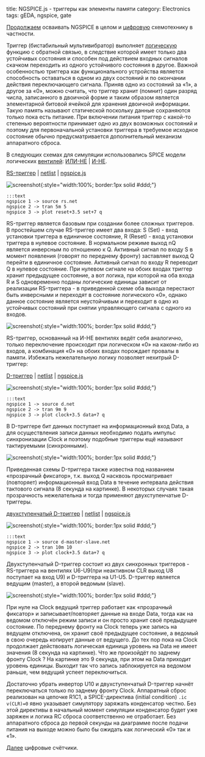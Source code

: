 title: NGSPICE.js - триггеры как элементы памяти
category: Electronics
tags: gEDA, ngspice, gate

[Продолжаем]({filename}../2016-10-28-ngspice-introduction/2016-10-28-ngspice-introduction.md) осваивать NGSPICE в целом и [цифровую]({filename}../2016-12-18-logic-gate/2016-12-18-logic-gate.md) схемотехнику в частности.

Триггер (бистабильный мультивибратор) выполняет [логическую]({filename}../2016-12-18-logic-gate/2016-12-18-logic-gate.md) функцию с обратной связью, в следствие которой имеет только два устойчивых состояния и способен под действием входных сигналов скачком переходить из одного устойчивого состояния в другое. Важной особенностью триггера как функционального устройства является способность оставаться в одном из двух состояний и по окончании действия переключающего сигнала. Приняв одно из состояний за «1», а другое за «0», можно считать, что триггер хранит (помнит) один разряд числа, записанного в двоичной форме и таким образом является элементарной битовой ячейкой для хранения двоичной информации. Такую память называют статической поскольку данные сохраняются только пока есть питание. При включении питания триггер с какой-то степенью  вероятности принимает одно из двух возможных состояний и поэтому для первоначальной установки триггера в требуемое исходное состояние обычно предусматривается дополнительный механизм аппаратного сброса.

В следующих схемах для симуляции использовались SPICE модели логических [вентилей]({filename}../2016-12-18-logic-gate/2016-12-18-logic-gate.md): [ИЛИ-НЕ]({attach}nor.lib) | [И-НЕ]({attach}nand.lib).

<!-- 
<a href="{attach}nand42.sym"></a>
<a href="{attach}nor42.sym"></a>
-->

<!-- 
sudo cp nor42.sym nand42.sym /usr/share/gEDA/sym/local/
-->

[RS-триггер]({attach}rs.sch) | [netlist]({attach}rs.net) | [ngspice.js](https://ngspice.js.org/?gist=56043bc5c92e810905fe7f0c7c9d05e8)

![screenshot]({attach}show-img-rs.png){:style="width:100%; border:1px solid #ddd;"}

    :::text
    ngspice 1 -> source rs.net
    ngspice 2 -> tran 5m 5
    ngspice 3 -> plot reset+3.5 set+7 q

RS-триггер является базовым при создании более сложных триггеров. В простейшем случае RS-триггер имеет два входа: S (Set) - вход установки триггера в единичное состояние, R (Reset) - вход установки триггера в нулевое состояние. В нормальном режиме выход nQ является инверсным по отношению к Q. Активный сигнал по входу S в момент появления (говорят по переднему фронту) заставляет выход Q перейти в единичное состояние. Активный сигнал по входу R переводит Q в нулевое состояние. При нулевом сигнале на обоих входах триггер хранит предыдущее состояние, а вот логика, при которой на оба входа R и S одновременно поданы логические единицы зависит от реализации RS-триггера - в приведенной схеме оба выхода перестают быть инверсными и переходят в состояние логического «0», однако данное состояние является неустойчивым и переходит в одно из устойчивых состояний при снятии управляющего сигнала с одного из входов.

![screenshot]({attach}rs-canvas.png){:style="width:100%; border:1px solid #ddd;"}

RS-триггер, основанный на И-НЕ вентилях ведёт себя аналогично, только переключение происходит при логическом «0» на каком-либо из входов, а комбинация «0» на обоих входах порождает провалы в памяти. Избежать нежелательную логику позволяет нехитрый D-триггер:

[D-триггер]({attach}d.sch) | [netlist]({attach}d.net) | [ngspice.js](https://ngspice.js.org/?gist=4c52e4ee25294c4321a8cb554e4a9591)

![screenshot]({attach}show-img-d.png){:style="width:100%; border:1px solid #ddd;"}

    :::text
    ngspice 1 -> source d.net
    ngspice 2 -> tran 9m 9
    ngspice 3 -> plot clock+3.5 data+7 q

В D-триггере бит данных поступает на информационный вход Data, а для осуществления записи данных необходимо подать импульс синхронизации Clock и поэтому подобные триггеры ещё называют тактируемыми (синхронными).

![screenshot]({attach}d-canvas.png){:style="width:100%; border:1px solid #ddd;"}

Приведенная схемы D-триггера также известна под названием «прозрачный фиксатор», т.к. выход Q насквозь просматривает (повторяет) информационный вход Data в течение интервала действия тактового сигнала (8 секунда на картинке). В некоторых случаях такая прозрачность нежелательна и тогда применяют двухступенчатые D-триггеры.

[двухступенчатый D-триггер]({attach}d-master-slave.sch) | [netlist]({attach}d-master-slave.net) | [ngspice.js](https://ngspice.js.org/?gist=260267ca527fd24b3e1c836d3e93fb37)

![screenshot]({attach}show-img-d-master-slave.png){:style="width:100%; border:1px solid #ddd;"}

    :::text
    ngspice 1 -> source d-master-slave.net
    ngspice 2 -> tran 10m 10
    ngspice 3 -> plot clock+3.5 data+7 q

Двухступенчатый D-триггер состоит из двух синхронных триггеров - RS-триггера на вентилях U6-U9(при неактивном CLR выход U8 поступает на вход U9) и D-триггера на U1-U5. D-триггер является ведущим (master), а второй ведомым (slave).

![screenshot]({attach}d-master-slave-canvas.png){:style="width:100%; border:1px solid #ddd;"}

При нуле на Clock ведущий триггер работает как «прозрачный фиксатор» и записывает/повторяет данные на входе Data, тогда как на ведомом отключён режим записи и он просто хранит своё предыдущее состояние. По переднему фронту на Clock теперь уже запись на ведущем отключена, он хранит своё предыдущее состояние, а ведомый в свою очередь копирует данные от ведущего. До тех пор пока на Clock продолжает действовать логическая единица уровень на Data не имеет значения (8 секунда на картинке). Что же произойдёт по заднему фронту Clock ? На картинке это 9 секунда, при этом на Data приходит уровень единицы. Выходит так что запись заблокируется на ведомом раньше, чем ведущий успеет переключиться.

Достаточно убрать инвертор U10 и двухступенчатый D-триггер начнёт переключаться только по заднему фронту Clock. Аппаратный сброс реализован на цепочке R1C1, а SPICE-директива (initial condition) ```.ic v(CLR)=0``` явно указывает симулятору заряжать конденсатор честно. Без этой директивы в начальный момент симуляции конденсатор будет уже заряжен и логика RC сброса соответственно не отработает. Без аппаратного сброса до первой секунды на диаграмме после подачи питания на выходе можно было бы ожидать как логический «0» так и «1».

[Далее]({filename}../2016-12-22-digital-counters/2016-12-22-digital-counters.md) цифровые счётчики.